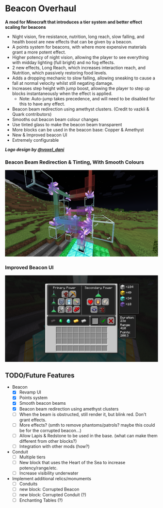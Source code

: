 # Beacon Overhaul

**A mod for Minecraft that introduces a tier system and better effect scaling for beacons**

- Night vision, fire resistance, nutrition, long reach, slow falling, and health boost are new effects that can be given by a beacon.
- A points system for beacons, with where more expensive materials grant a more potent effect.
- Higher potency of night vision, allowing the player to see everything with midday lighting (full bright) and no fog effects.
- 2 new effects, Long Reach, which increases interaction reach, and Nutrition, which passively restoring food levels.
- Adds a dropping mechanic to slow falling, allowing sneaking to cause a fall at normal velocity whilst still negating damage.
- Increases step height with jump boost, allowing the player to step up blocks instantaneously when the effect is applied.
  - Note: Auto-jump takes precedence, and will need to be disabled for this to have any effect.
- Beacon beam redirection using amethyst clusters. (Credit to vazkii & Quark contributors)
- Smooths out beacon beam colour changes
- Use tinted glass to make the beacon beam transparent
- More blocks can be used in the beacon base: Copper & Amethyst
- New & Improved beacon UI
- Extremely configurable


***Logo design by [@voxel_dani](https://twitter.com/voxel_dani)***

### Beacon Beam Redirection & Tinting, With Smooth Colours

![Beacon beam redirection & Tinting, with smooth colours](/assets/images/beacon_beam_redirection_tinting.png)

### Improved Beacon UI

![Improved Beacon UI](/assets/images/improved_beacon_ui.png)

## TODO/Future Features

- Beacon
  - [x] Revamp UI
  - [x] Points system
  - [x] Smooth beacon beams
  - [x] Beacon beam redirection using amethyst clusters
  - [ ] When the beam is obstructed, still render it, but blink red. Don't grant effects.
  - [ ] More effects? (smth to remove phantoms/patrols? maybe this could be for the corrupted beacon...)
  - [ ] Allow Lapis & Redstone to be used in the base. (what can make them different from other blocks?)
  - [ ] Integration with other mods (how?)
- Conduit
  - [ ] Multiple tiers
  - [ ] New block that uses the Heart of the Sea to increase potency/range/etc.
  - [ ] Increase visibility underwater
- Implement additional relics/monuments
  - [ ] Conduits
  - [ ] new block: Corrupted Beacon
  - [ ] new block: Corrupted Conduit (?)
  - [ ] Enchanting Tables (?)
